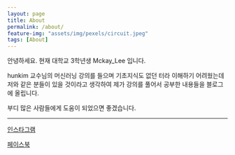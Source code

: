 ```yaml
---
layout: page
title: About
permalink: /about/
feature-img: "assets/img/pexels/circuit.jpeg"
tags: [About]
---
```


안녕하세요. 현재 대학교 3학년생 Mckay_Lee 입니다.

hunkim 교수님의 머신러닝 강의를 들으며 기초지식도 없던 터라 이해하기 어려웠는데
저와 같은 분들이 있을 것이라고 생각하여 제가 강의를 풀어서 공부한 내용들을 블로그에
올립니다.

부디 많은 사람들에게 도움이 되었으면 좋겠습니다.

------------------------------------------------------------------

[인스타그램](instagram.com/mckay_lee/)  

[페이스북](https://www.facebook.com/mckay.lee.1)
